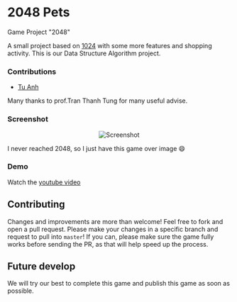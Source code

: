 # 2048 Pets
Game Project "2048"

A small project based on [1024](https://play.google.com/store/apps/details?id=com.veewo.a1024) with some more features and shopping activity.
This is our Data Structure Algorithm project.

### Contributions

 - [Tu Anh](https://github.com/suhymin97/) 

Many thanks to prof.Tran Thanh Tung for many useful advise.

### Screenshot

<p align="center">
  <img src="https://scontent.fsgn5-2.fna.fbcdn.net/v/t1.0-9/32207520_622466674768769_462640176179445760_o.jpg?_nc_cat=0&oh=a017f0decca8221146d9296b5079cd2b&oe=5B50070E" alt="Screenshot"/>
</p>

I never reached 2048, so I just have this game over image :smile:

### Demo

Watch the [youtube video](http://youtu.be/)

## Contributing
Changes and improvements are more than welcome! Feel free to fork and open a pull request. Please make your changes in a specific branch and request to pull into `master`! If you can, please make sure the game fully works before sending the PR, as that will help speed up the process.

## Future develop
We will try our best to complete this game and publish this game as soon as possible.
